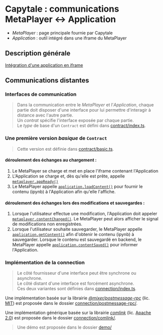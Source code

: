 # Capytale : communications MetaPlayer <-> Application

- *MetaPlayer* : page principale fournie par Capytale
- *Application* : outil intégré dans une iframe du MetaPlayer

## Description générale
[Intégration d'une application en iframe](/doc/Integration-iframe.md)

## Communications distantes

### Interfaces de communication
> Dans la communication entre le *MetaPlayer* et l'*Application*, chaque partie doit disposer d'une interface pour lui permettre d'interagir à distance avec l'autre partie.  
> Un *contrat* spécifie l'interface exposée par chaque partie.  
> Le *type* de base d'un `Contract` est défini dans [contract/index.ts](/src/contract/index.ts).

### Une première version *basique* de `Contract`
> Cette version est définie dans [contract/basic.ts](/src/contract/basic.ts).

#### déroulement des échanges au chargement :
1. Le MetaPlayer se charge et met en place l'iframe contenant l'Application
1. L'Application se charge et, dès qu'elle est prête, appelle [`metaplayer.appReady()`](/src/contract/basic.ts#L23)
1. Le MetaPlayer appelle [`application.loadContent()`](/src/contract/basic.ts#L46) pour fournir le contenu (ipynb) à l'Application afin qu'elle l'affiche.

#### déroulement des échanges lors des modifications et sauvegardes :
1. Lorsque l'utilisateur effectue une modification, l'Application doit appeler [`metaplayer.contentChanged()`](/src/contract/basic.ts#L28). Le MetaPlayer peut alors afficher le signal de modifications non enregistrées.
1. Lorsque l'utilisateur souhaite sauvegarder, le MetaPlayer appelle [`application.getContent()`](/src/contract/basic.ts#L55) afin d'obtenir le contenu (ipynb) à sauvegarder. Lorsque le contenu est sauvegardé en backend, le MetaPlayer appelle [`application.contentSaved()`](/src/contract/basic.ts#L60) pour informer l'Application.

### Implémentation de la connection
> Le côté fournisseur d'une interface peut être synchrone ou asynchrone.  
> Le côté distant d'une interface est forcément asynchrone.  
> Ces deux variantes sont définies dans [connection/index.ts](/src/connection/index.ts).


Une implémentation basée sur la librairie [*@mixer/postmessage-rpc*](https://github.com/microsoft/postmessage-rpc) (lic. [MIT](https://github.com/microsoft/postmessage-rpc/blob/master/LICENSE)) est proposée dans le dossier [connection/postmessage-rpc/](/src/connection/postmessage-rpc/).

Une implémentation générique basée sur la librairie [*comlink*](https://github.com/GoogleChromeLabs/comlink) (lic. [Apache 2.0](https://github.com/GoogleChromeLabs/comlink/blob/main/LICENSE)) est proposée dans le dossier [connection/comlink/](/src/connection/comlink/).

> Une démo est proposée dans le dossier [demo/](/demo/)